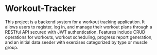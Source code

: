 # Workout-Tracker
This project is a backend system for a workout tracking application.
It allows users to register, log in, and manage their workout plans through a RESTful API secured with JWT authentication. Features include CRUD operations for workouts, workout scheduling, progress report generation, and an initial data seeder with exercises categorized by type or muscle group.
